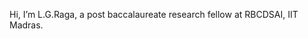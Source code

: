 Hi, I’m L.G.Raga, a post baccalaureate research fellow at RBCDSAI, IIT Madras.

<!---
RagaLG/RagaLG is a ✨ special ✨ repository because its `README.md` (this file) appears on your GitHub profile.
You can click the Preview link to take a look at your changes.
--->
